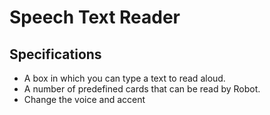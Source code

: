 # Speech Text Reader

## Specifications
- A box in which you can type a text to read aloud.
- A number of predefined cards that can be read by Robot.
- Change the voice and accent